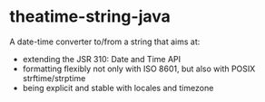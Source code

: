 theatime-string-java
=====================

A date-time converter to/from a string that aims at:

* extending the JSR 310: Date and Time API
* formatting flexibly not only with ISO 8601, but also with POSIX strftime/strptime
* being explicit and stable with locales and timezone
